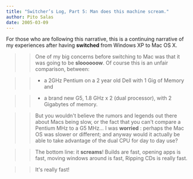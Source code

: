 ```yaml
---
title: "Switcher’s Log, Part 5: Man does this machine scream."
author: Pito Salas
date: 2005-03-09
---
```


For those who are following this narrative, this is a continuing narrative of
my experiences after having **switched** from Windows XP to Mac OS X.

>>

>> One of my big concerns before switching to Mac was that it was going to be
**sloooooow**. Of course this is an unfair comparison, between:

>>

>>   * a 2GHz Pentium on a 2 year old Dell with 1 Gig of Memory and

>>   * a brand new G5, 1.8 GHz x 2 (dual processor), with 2 Gigabytes of
memory.

>>

>> But you wouldn't believe the rumors and legends out there about Macs being
slow, or the fact that you can't compare a Pentium MHz to a G5 MHz… I was
**worried** : perhaps the Mac OS was slower or different; and anyway would it
actually be able to take advantage of the dual CPU for day to day use?

>>

>> The bottom line: it **screams**! Builds are fast, opening apps is fast,
moving windows around is fast, Ripping CDs is really fast.

>>

>> It's really fast!


